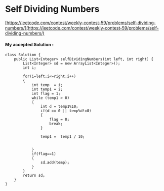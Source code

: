 # Self Dividing Numbers
[https://leetcode.com/contest/weekly-contest-59/problems/self-dividing-numbers/](https://leetcode.com/contest/weekly-contest-59/problems/self-dividing-numbers/)

#### My accepted Solution : 
```
class Solution {
    public List<Integer> selfDividingNumbers(int left, int right) {
        List<Integer> sd = new ArrayList<Integer>();
        int i;

        for(i=left;i<=right;i++)
        {
            int temp  = i;
            int temp1 = i;
            int flag = 1;
            while (temp1 > 0) 
            {
                int d = temp1%10;
                if(d == 0 || temp%d!=0)
                {
                    flag = 0;
                    break;
                }
                
                temp1 =  temp1 / 10;
                
                
            }
            if(flag==1)
            {
                sd.add(temp);
            }
        }
        return sd;
    }
}
```
